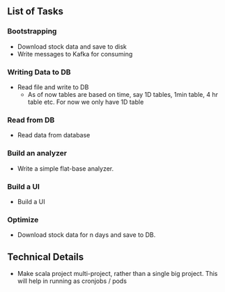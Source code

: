 ## List of Tasks

### Bootstrapping
* Download stock data and save to disk
* Write messages to Kafka for consuming

### Writing Data to DB
* Read file and write to DB
  * As of now tables are based on time, say 1D tables, 1min table, 4 hr table etc. For now we only have 1D table

### Read from DB
* Read data from database

### Build an analyzer
* Write a simple flat-base analyzer.

### Build a UI
* Build a UI

### Optimize
* Download stock data for n days and save to DB.


## Technical Details
* Make scala project multi-project, rather than a single big project. This will help in running as cronjobs / pods
